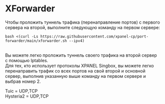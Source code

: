 # XForwarder
Чтобы проложить туннель трафика (перенаправление портов) с первого сервера на второй, выполните следующую команду на первом сервере:<br>

```
bash <(curl -Ls https://raw.githubusercontent.com/xpanel-cp/port-forwarder/main/xforwarder.sh --ipv4)
```
<br>
Вы можете легко проложить туннель своего трафика на второй сервер с помощью Iptables.<br>
Для тех, кто использует протоколы XPANEL Singbox, вы можете легко перенаправить трафик со всех портов на свой второй и основной сервер, выполнив указанную выше команду на первом сервере и выбрав номер 2.<br>

Tuic = UDP,TCP<br>
Hysteria2 = UDP,TCP<br>
